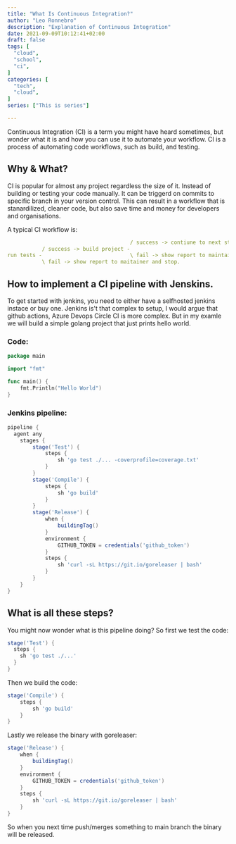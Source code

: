 ```yaml
---
title: "What Is Continuous Integration?"
author: "Leo Ronnebro"
description: "Explanation of Continuous Integration"
date: 2021-09-09T10:12:41+02:00
draft: false
tags: [
  "cloud",
  "school",
  "ci",
]
categories: [
  "tech",
  "cloud",
]
series: ["This is series"]

---
```


Continuous Integration (CI) is a term you might have heard sometimes, but wonder what it is and how you can use it to automate your workflow. CI is a process of automating code workflows, such as build, and testing.

## Why & What?

CI is popular for almost any project regardless the size of it. Instead of building or testing your code manually. It can be triggerd on commits to specific branch in your version control. This can result in a workflow that is stanardilized, cleaner code, but also save time and money for developers and organisations.

A typical CI workflow is:
```yml
                                       / success -> contiune to next step (CD most times)
           / success -> build project -              
run tests -                            \ fail -> show report to maintainer and stop
           \ fail -> show report to maitainer and stop.             

```

## How to implement a CI pipeline with Jenskins.
To get started with jenkins, you need to either have a selfhosted jenkins instace or buy one. Jenkins is't that complex to setup, I would argue that github actions, Azure Devops Circle CI is more complex. 
But in my examle we will build a simple golang project that just prints hello world.

### Code:
```go
package main

import "fmt"

func main() {
    fmt.Println("Hello World")
}
```
### Jenkins pipeline:
```gradle
pipeline {
  agent any
    stages {
        stage('Test') {
            steps {
                sh 'go test ./... -coverprofile=coverage.txt'
            }
        }
        stage('Compile') {
            steps {
                sh 'go build'
            }
        }
        stage('Release') {
            when {
                buildingTag()
            }
            environment {
                GITHUB_TOKEN = credentials('github_token')
            }
            steps {
                sh 'curl -sL https://git.io/goreleaser | bash'
            }
        }
    }
}
```

## What is all these steps?
You might now wonder what is this pipeline doing? 
So first we test the code:
```gradle
stage('Test') {
  steps {
    sh 'go test ./...'
  }
}
```
Then we build the code:
```gradle
stage('Compile') {
    steps {
        sh 'go build'
    }
}
```
Lastly we release the binary with goreleaser:
```gradle
stage('Release') {
    when {
        buildingTag()
    }
    environment {
        GITHUB_TOKEN = credentials('github_token')
    }
    steps {
        sh 'curl -sL https://git.io/goreleaser | bash'
    }
}
```

So when you next time push/merges something to main branch the binary will be released.

